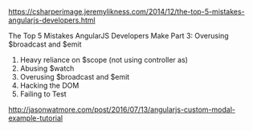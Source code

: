 
https://csharperimage.jeremylikness.com/2014/12/the-top-5-mistakes-angularjs-developers.html


The Top 5 Mistakes AngularJS Developers Make Part 3: Overusing $broadcast and $emit
1. Heavy reliance on $scope (not using controller as) 
2. Abusing $watch
3. Overusing $broadcast and $emit
4. Hacking the DOM
5. Failing to Test

http://jasonwatmore.com/post/2016/07/13/angularjs-custom-modal-example-tutorial 
